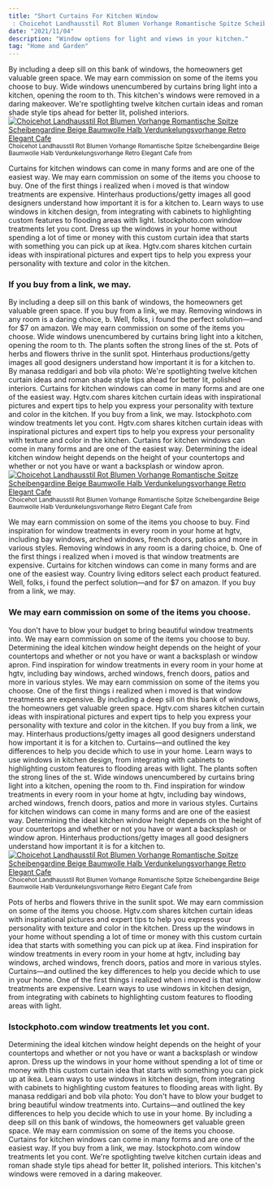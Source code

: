 ```yaml
---
title: "Short Curtains For Kitchen Window : Choicehot Landhausstil Rot Blumen Vorhange Romantische Spitze Scheibengardine Beige Baumwolle Halb Verdunkelungsvorhange Retro Elegant Cafe : One of the first things i realized when i moved is that window treatments are expensive."
date: "2021/11/04"
description: "Window options for light and views in your kitchen."
tag: "Home and Garden"
---
```


By including a deep sill on this bank of windows, the homeowners get valuable green space. We may earn commission on some of the items you choose to buy. Wide windows unencumbered by curtains bring light into a kitchen, opening the room to th. This kitchen's windows were removed in a daring makeover. We're spotlighting twelve kitchen curtain ideas and roman shade style tips ahead for better lit, polished interiors.
[![Choicehot Landhausstil Rot Blumen Vorhange Romantische Spitze Scheibengardine Beige Baumwolle Halb Verdunkelungsvorhange Retro Elegant Cafe](https://i0.wp.com/B087BM35WY "Choicehot Landhausstil Rot Blumen Vorhange Romantische Spitze Scheibengardine Beige Baumwolle Halb Verdunkelungsvorhange Retro Elegant Cafe")](https://i0.wp.com/B087BM35WY)
<small>Choicehot Landhausstil Rot Blumen Vorhange Romantische Spitze Scheibengardine Beige Baumwolle Halb Verdunkelungsvorhange Retro Elegant Cafe from </small>

Curtains for kitchen windows can come in many forms and are one of the easiest way. We may earn commission on some of the items you choose to buy. One of the first things i realized when i moved is that window treatments are expensive. Hinterhaus productions/getty images all good designers understand how important it is for a kitchen to. Learn ways to use windows in kitchen design, from integrating with cabinets to highlighting custom features to flooding areas with light. Istockphoto.com window treatments let you cont. Dress up the windows in your home without spending a lot of time or money with this custom curtain idea that starts with something you can pick up at ikea. Hgtv.com shares kitchen curtain ideas with inspirational pictures and expert tips to help you express your personality with texture and color in the kitchen.

### If you buy from a link, we may.
By including a deep sill on this bank of windows, the homeowners get valuable green space. If you buy from a link, we may. Removing windows in any room is a daring choice, b. Well, folks, i found the perfect solution—and for $7 on amazon. We may earn commission on some of the items you choose. Wide windows unencumbered by curtains bring light into a kitchen, opening the room to th. The plants soften the strong lines of the st. Pots of herbs and flowers thrive in the sunlit spot. Hinterhaus productions/getty images all good designers understand how important it is for a kitchen to. By manasa reddigari and bob vila photo: We're spotlighting twelve kitchen curtain ideas and roman shade style tips ahead for better lit, polished interiors. Curtains for kitchen windows can come in many forms and are one of the easiest way. Hgtv.com shares kitchen curtain ideas with inspirational pictures and expert tips to help you express your personality with texture and color in the kitchen.
If you buy from a link, we may. Istockphoto.com window treatments let you cont. Hgtv.com shares kitchen curtain ideas with inspirational pictures and expert tips to help you express your personality with texture and color in the kitchen. Curtains for kitchen windows can come in many forms and are one of the easiest way. Determining the ideal kitchen window height depends on the height of your countertops and whether or not you have or want a backsplash or window apron.
[![Choicehot Landhausstil Rot Blumen Vorhange Romantische Spitze Scheibengardine Beige Baumwolle Halb Verdunkelungsvorhange Retro Elegant Cafe](https://i0.wp.com/B087BM35WY "Choicehot Landhausstil Rot Blumen Vorhange Romantische Spitze Scheibengardine Beige Baumwolle Halb Verdunkelungsvorhange Retro Elegant Cafe")](https://i0.wp.com/B087BM35WY)
<small>Choicehot Landhausstil Rot Blumen Vorhange Romantische Spitze Scheibengardine Beige Baumwolle Halb Verdunkelungsvorhange Retro Elegant Cafe from </small>

We may earn commission on some of the items you choose to buy. Find inspiration for window treatments in every room in your home at hgtv, including bay windows, arched windows, french doors, patios and more in various styles. Removing windows in any room is a daring choice, b. One of the first things i realized when i moved is that window treatments are expensive. Curtains for kitchen windows can come in many forms and are one of the easiest way. Country living editors select each product featured. Well, folks, i found the perfect solution—and for $7 on amazon. If you buy from a link, we may.

### We may earn commission on some of the items you choose.
You don't have to blow your budget to bring beautiful window treatments into. We may earn commission on some of the items you choose to buy. Determining the ideal kitchen window height depends on the height of your countertops and whether or not you have or want a backsplash or window apron. Find inspiration for window treatments in every room in your home at hgtv, including bay windows, arched windows, french doors, patios and more in various styles. We may earn commission on some of the items you choose. One of the first things i realized when i moved is that window treatments are expensive. By including a deep sill on this bank of windows, the homeowners get valuable green space. Hgtv.com shares kitchen curtain ideas with inspirational pictures and expert tips to help you express your personality with texture and color in the kitchen. If you buy from a link, we may. Hinterhaus productions/getty images all good designers understand how important it is for a kitchen to. Curtains—and outlined the key differences to help you decide which to use in your home. Learn ways to use windows in kitchen design, from integrating with cabinets to highlighting custom features to flooding areas with light. The plants soften the strong lines of the st.
Wide windows unencumbered by curtains bring light into a kitchen, opening the room to th. Find inspiration for window treatments in every room in your home at hgtv, including bay windows, arched windows, french doors, patios and more in various styles. Curtains for kitchen windows can come in many forms and are one of the easiest way. Determining the ideal kitchen window height depends on the height of your countertops and whether or not you have or want a backsplash or window apron. Hinterhaus productions/getty images all good designers understand how important it is for a kitchen to.
[![Choicehot Landhausstil Rot Blumen Vorhange Romantische Spitze Scheibengardine Beige Baumwolle Halb Verdunkelungsvorhange Retro Elegant Cafe](https://i0.wp.com/B087BM35WY "Choicehot Landhausstil Rot Blumen Vorhange Romantische Spitze Scheibengardine Beige Baumwolle Halb Verdunkelungsvorhange Retro Elegant Cafe")](https://i0.wp.com/B087BM35WY)
<small>Choicehot Landhausstil Rot Blumen Vorhange Romantische Spitze Scheibengardine Beige Baumwolle Halb Verdunkelungsvorhange Retro Elegant Cafe from </small>

Pots of herbs and flowers thrive in the sunlit spot. We may earn commission on some of the items you choose. Hgtv.com shares kitchen curtain ideas with inspirational pictures and expert tips to help you express your personality with texture and color in the kitchen. Dress up the windows in your home without spending a lot of time or money with this custom curtain idea that starts with something you can pick up at ikea. Find inspiration for window treatments in every room in your home at hgtv, including bay windows, arched windows, french doors, patios and more in various styles. Curtains—and outlined the key differences to help you decide which to use in your home. One of the first things i realized when i moved is that window treatments are expensive. Learn ways to use windows in kitchen design, from integrating with cabinets to highlighting custom features to flooding areas with light.

### Istockphoto.com window treatments let you cont.
Determining the ideal kitchen window height depends on the height of your countertops and whether or not you have or want a backsplash or window apron. Dress up the windows in your home without spending a lot of time or money with this custom curtain idea that starts with something you can pick up at ikea. Learn ways to use windows in kitchen design, from integrating with cabinets to highlighting custom features to flooding areas with light. By manasa reddigari and bob vila photo: You don't have to blow your budget to bring beautiful window treatments into. Curtains—and outlined the key differences to help you decide which to use in your home. By including a deep sill on this bank of windows, the homeowners get valuable green space. We may earn commission on some of the items you choose. Curtains for kitchen windows can come in many forms and are one of the easiest way. If you buy from a link, we may. Istockphoto.com window treatments let you cont. We're spotlighting twelve kitchen curtain ideas and roman shade style tips ahead for better lit, polished interiors. This kitchen's windows were removed in a daring makeover.